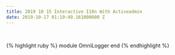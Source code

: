 ```yaml
---
title: 2019 10 15 Interactive I18n With Activeadmin
date: 2019-10-17 01:19:49.161000000 Z
---
```


<br>

{% highlight ruby %}
module OmniLogger
end
{% endhighlight %}
